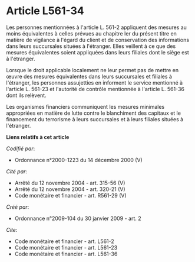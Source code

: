 # Article L561-34

Les personnes mentionnées à l'article L. 561-2 appliquent des mesures au moins équivalentes à celles prévues au chapitre Ier
du présent titre en matière de vigilance à l'égard du client et de conservation des informations dans leurs succursales
situées à l'étranger. Elles veillent à ce que des mesures équivalentes soient appliquées dans leurs filiales dont le siège
est à l'étranger. 

Lorsque le droit applicable localement ne leur permet pas de mettre en œuvre des mesures équivalentes dans leurs succursales
et filiales à l'étranger, les personnes assujetties en informent le service mentionné à l'article L. 561-23 et l'autorité de
contrôle mentionnée à l'article L. 561-36 dont ils relèvent. 

Les organismes financiers communiquent les mesures minimales appropriées en matière de lutte contre le blanchiment des
capitaux et le financement du terrorisme à leurs succursales et à leurs filiales situées à l'étranger.

**Liens relatifs à cet article**

_Codifié par_:

  - Ordonnance n°2000-1223 du 14 décembre 2000 (V)

_Cité par_:

  - Arrêté du 12 novembre 2004 - art. 315-56 (V)
  - Arrêté du 12 novembre 2004 - art. 320-21 (V)
  - Code monétaire et financier - art. R561-29 (V)

_Créé par_:

  - Ordonnance n°2009-104 du 30 janvier 2009 - art. 2

_Cite_:

  - Code monétaire et financier - art. L561-2
  - Code monétaire et financier - art. L561-23
  - Code monétaire et financier - art. L561-36
